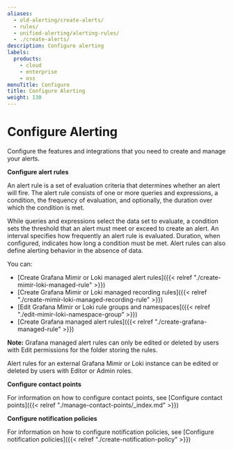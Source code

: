 ```yaml
---
aliases:
  - old-alerting/create-alerts/
  - rules/
  - unified-alerting/alerting-rules/
  - ./create-alerts/
description: Configure alerting
labels:
  products:
    - cloud
    - enterprise
    - oss
menuTitle: Configure
title: Configure Alerting
weight: 130
---
```


# Configure Alerting

Configure the features and integrations that you need to create and manage your alerts.

**Configure alert rules**

An alert rule is a set of evaluation criteria that determines whether an alert will fire. The alert rule consists of one or more queries and expressions, a condition, the frequency of evaluation, and optionally, the duration over which the condition is met.

While queries and expressions select the data set to evaluate, a condition sets the threshold that an alert must meet or exceed to create an alert. An interval specifies how frequently an alert rule is evaluated. Duration, when configured, indicates how long a condition must be met. Alert rules can also define alerting behavior in the absence of data.

You can:

- [Create Grafana Mimir or Loki managed alert rules]({{< relref "./create-mimir-loki-managed-rule" >}})
- [Create Grafana Mimir or Loki managed recording rules]({{< relref "./create-mimir-loki-managed-recording-rule" >}})
- [Edit Grafana Mimir or Loki rule groups and namespaces]({{< relref "./edit-mimir-loki-namespace-group" >}})
- [Create Grafana managed alert rules]({{< relref "./create-grafana-managed-rule" >}})

**Note:**
Grafana managed alert rules can only be edited or deleted by users with Edit permissions for the folder storing the rules.

Alert rules for an external Grafana Mimir or Loki instance can be edited or deleted by users with Editor or Admin roles.

**Configure contact points**

For information on how to configure contact points, see [Configure contact points]({{< relref "./manage-contact-points/_index.md" >}})

**Configure notification policies**

For information on how to configure notification policies, see [Configure notification policies]({{< relref "./create-notification-policy" >}})
